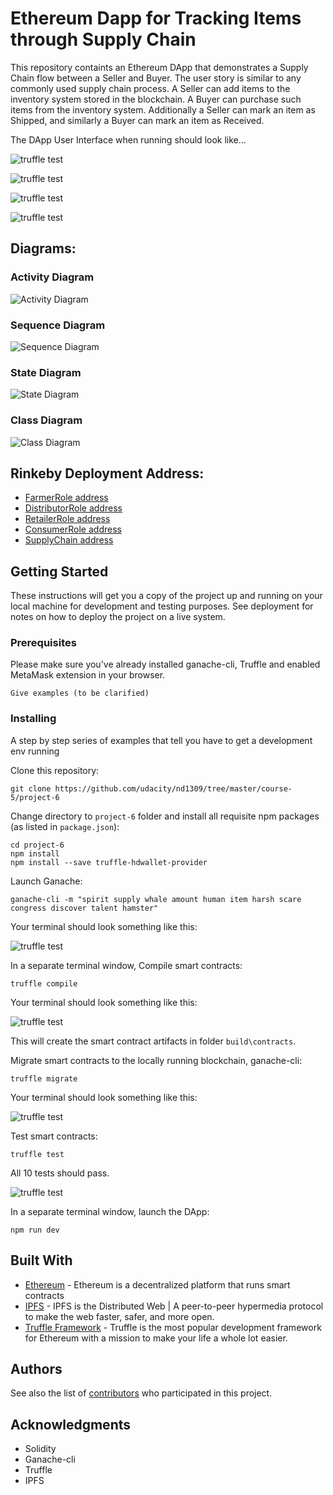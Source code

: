 #  Ethereum Dapp for Tracking Items through Supply Chain

This repository containts an Ethereum DApp that demonstrates a Supply Chain flow between a Seller and Buyer. The user story is similar to any commonly used supply chain process. A Seller can add items to the inventory system stored in the blockchain. A Buyer can purchase such items from the inventory system. Additionally a Seller can mark an item as Shipped, and similarly a Buyer can mark an item as Received.

The DApp User Interface when running should look like...

![truffle test](images/ftc_product_overview.png)

![truffle test](images/ftc_farm_details.png)

![truffle test](images/ftc_product_details.png)

![truffle test](images/ftc_transaction_history.jpg)


## Diagrams:

### Activity Diagram
![Activity Diagram](images/Activity.jpg)

### Sequence Diagram
![Sequence Diagram](images/Sequence.jpg)

### State Diagram
![State Diagram](images/State.jpg)

### Class Diagram
![Class Diagram](images/Class.jpg)

## Rinkeby Deployment Address:

* [FarmerRole address](https://rinkeby.etherscan.io/address/0xa83B92F24119Ac33E87859606e1B8B43734F839B)
* [DistributorRole address](https://rinkeby.etherscan.io/address/0xE46f324020098616C2b038B7E5BBB016c1AD6C47)
* [RetailerRole address](https://rinkeby.etherscan.io/address/0xC218216233b85c43fD94b3b75435E91966018Ef3)
* [ConsumerRole address](https://rinkeby.etherscan.io/address/0x68b7c2c042066F0dDE093FbA7ae4A7feD9e966c6)
* [SupplyChain address](https://rinkeby.etherscan.io/address/0x4EFd5b34D2AAe25f9006c9D44DABBCf7b9F40165)

## Getting Started

These instructions will get you a copy of the project up and running on your local machine for development and testing purposes. See deployment for notes on how to deploy the project on a live system.

### Prerequisites

Please make sure you've already installed ganache-cli, Truffle and enabled MetaMask extension in your browser.

```
Give examples (to be clarified)
```

### Installing

A step by step series of examples that tell you have to get a development env running

Clone this repository:

```
git clone https://github.com/udacity/nd1309/tree/master/course-5/project-6
```

Change directory to ```project-6``` folder and install all requisite npm packages (as listed in ```package.json```):

```
cd project-6
npm install
npm install --save truffle-hdwallet-provider
```

Launch Ganache:

```
ganache-cli -m "spirit supply whale amount human item harsh scare congress discover talent hamster"
```

Your terminal should look something like this:

![truffle test](images/ganache-cli.jpg)

In a separate terminal window, Compile smart contracts:

```
truffle compile
```

Your terminal should look something like this:

![truffle test](images/truffle_compile.png)

This will create the smart contract artifacts in folder ```build\contracts```.

Migrate smart contracts to the locally running blockchain, ganache-cli:

```
truffle migrate
```

Your terminal should look something like this:

![truffle test](images/truffle_migrate.jpg)

Test smart contracts:

```
truffle test
```

All 10 tests should pass.

![truffle test](images/truffle_test.jpg)

In a separate terminal window, launch the DApp:

```
npm run dev
```

## Built With

* [Ethereum](https://www.ethereum.org/) - Ethereum is a decentralized platform that runs smart contracts
* [IPFS](https://ipfs.io/) - IPFS is the Distributed Web | A peer-to-peer hypermedia protocol
to make the web faster, safer, and more open.
* [Truffle Framework](http://truffleframework.com/) - Truffle is the most popular development framework for Ethereum with a mission to make your life a whole lot easier.


## Authors

See also the list of [contributors](https://github.com/your/project/contributors.md) who participated in this project.

## Acknowledgments

* Solidity
* Ganache-cli
* Truffle
* IPFS
